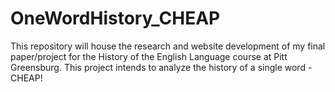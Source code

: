 # OneWordHistory_CHEAP
This repository will house the research and website development of my final paper/project for the History of the English Language course at Pitt Greensburg. This project intends to analyze the history of a single word - CHEAP!
